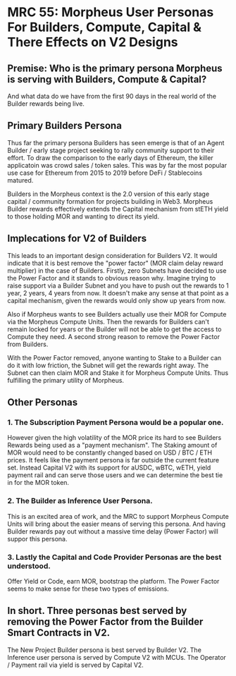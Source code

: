 # MRC 55: Morpheus User Personas For Builders, Compute, Capital & There Effects on V2 Designs

## Premise: Who is the primary persona Morpheus is serving with Builders, Compute & Capital? 
And what data do we have from the first 90 days in the real world of the Builder rewards being live.

## Primary Builders Persona
Thus far the primary persona Builders has seen emerge is that of an Agent Builder / early stage project seeking to rally community support to their effort. 
To draw the comparison to the early days of Ethereum, the killer applicatoin was crowd sales / token sales. This was by far the most popular use case for Ethereum from 2015 to 2019 before DeFi / Stablecoins matured. 

Builders in the Morpheus context is the 2.0 version of this early stage capital / community formation for projects building in Web3. 
Morpheus Builder rewards effectively extends the Capital mechanism from stETH yield to those holding MOR and wanting to direct its yield. 

## Implecations for V2 of Builders
This leads to an important design consideration for Builders V2. 
It would indicate that it is best remove the "power factor" (MOR claim delay reward multiplier) in the case of Builders.
Firstly, zero Subnets have decided to use the Power Factor and it stands to obvious reason why.
Imagine trying to raise support via a Builder Subnet and you have to push out the rewards to 1 year, 2 years, 4 years from now. 
It doesn't make any sense at that point as a capital mechanism, given the rewards would only show up years from now.

Also if Morpheus wants to see Builders actually use their MOR for Compute via the Morpheus Compute Units. 
Then the rewards for Builders can't remain locked for years or the Builder will not be able to get the access to Compute they need. 
A second strong reason to remove the Power Factor from Builders.

With the Power Factor removed, anyone wanting to Stake to a Builder can do it with low friction, the Subnet will get the rewards right away. 
The Subnet can then claim MOR and Stake it for Morpheus Compute Units. Thus fulfilling the primary utility of Morpheus.

## Other Personas

### 1. The Subscription Payment Persona would be a popular one.
However given the high volatility of the MOR price its hard to see Builders Rewards being used as a "payment mechanism". 
The Staking amount of MOR would need to be constantly changed based on USD / BTC / ETH prices. 
It feels like the payment persona is far outside the current feature set.
Instead Capital V2 with its support for aUSDC, wBTC, wETH, yield payment rail and can serve those users and we can determine the best tie in for the MOR token.

### 2. The Builder as Inference User Persona. 
This is an excited area of work, and the MRC to support Morpheus Compute Units will bring about the easier means of serving this persona.
And having Builder rewards pay out without a massive time delay (Power Factor) will suppor this persona.

### 3. Lastly the Capital and Code Provider Personas are the best understood. 
Offer Yield or Code, earn MOR, bootstrap the platform. The Power Factor seems to make sense for these two types of emissions.

## In short. Three personas best served by removing the Power Factor from the Builder Smart Contracts in V2.
The New Project Builder persona is best served by Builder V2.
The Inference user persona is served by Compute V2 with MCUs.
The Operator / Payment rail via yield is served by Capital V2.
